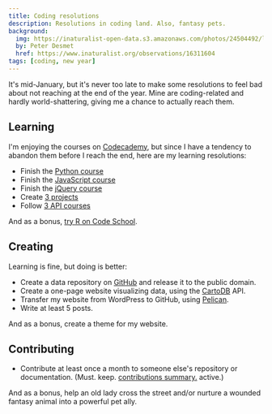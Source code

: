 ```yaml
---
title: Coding resolutions
description: Resolutions in coding land. Also, fantasy pets.
background:
  img: https://inaturalist-open-data.s3.amazonaws.com/photos/24504492/large.jpg
  by: Peter Desmet
  href: https://www.inaturalist.org/observations/16311604
tags: [coding, new year]
---
```


It's mid-January, but it's never too late to make some resolutions to feel bad about not reaching at the end of the year. Mine are coding-related and hardly world-shattering, giving me a chance to actually reach them.

## Learning

I'm enjoying the courses on [Codecademy](http://www.codecademy.com/), but since I have a tendency to abandon them before I reach the end, here are my learning resolutions:

* Finish the [Python course](http://www.codecademy.com/tracks/python)
* Finish the [JavaScript course](http://www.codecademy.com/tracks/javascript)
* Finish the [jQuery course](http://www.codecademy.com/tracks/jquery)
* Create [3 projects](http://www.codecademy.com/tracks/projects)
* Follow [3 API courses](http://www.codecademy.com/tracks/apis)

And as a bonus, [try R on Code School](http://www.codeschool.com/courses/try-r).

## Creating

Learning is fine, but doing is better:

* Create a data repository on [GitHub](https://github.com/peterdesmet) and release it to the public domain.
* Create a one-page website visualizing data, using the [CartoDB](http://cartodb.com/) API.
* Transfer my website from WordPress to GitHub, using [Pelican](http://docs.getpelican.com/en/latest/).
* Write at least 5 posts.

And as a bonus, create a theme for my website.

## Contributing

* Contribute at least once a month to someone else's repository or documentation. (Must. keep. [contributions summary.](https://github.com/peterdesmet) active.)

And as a bonus, help an old lady cross the street and/or nurture a wounded fantasy animal into a powerful pet ally.
